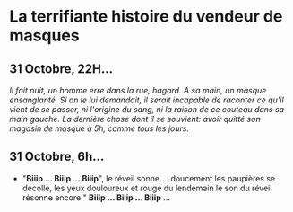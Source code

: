 # La terrifiante histoire du vendeur de masques


## **31 Octobre, 22H...** 
*Il fait nuit, un homme erre dans la rue, hagard. A sa main, un masque ensanglanté. Si on le lui demandait, il serait incapable de raconter ce qu'il vient de se passer, ni l'origine du sang, ni la raison de ce couteau dans sa main gauche. La dernière chose dont il se souvient: avoir quitté son magasin de masque à 5h, comme tous les jours.*


## **31 Octobre, 6h...**
* "**Biiip ... Biiip ... Biiip**", le réveil sonne ... doucement les paupières se décolle, les yeux douloureux et rouge du lendemain le son du réveil résonne encore " **Biiip ... Biiip ... Biiip** ...  